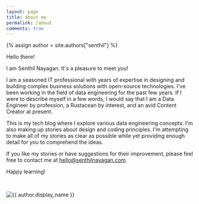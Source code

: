 ```yaml
---
layout: page
title: About me
permalink: /about
comments: true
---
```

{% assign author = site.authors["senthil"] %}

<div class="row justify-content-between">
    <div class="col-md-8 pr-5">
        <p>Hello there!</p>
        <p>I am Senthil Nayagan. It's a pleasure to meet you!</p>
        <p>I am a seasoned IT professional with years of expertise in designing and building complex business solutions with open-source technologies. I've been working in the field of data engineering for the past few years. If I were to describe myself in a few words, I would say that I am a Data Engineer by profession, a Rustacean by interest, and an avid Content Creator at present.</p>
        <p>This is my tech blog where I explore various data engineering concepts. I'm also making up stories about design and coding principles. I'm attempting to make all of my stories as clear as possible while yet providing enough detail for you to comprehend the ideas.</p>
        <p>If you like my stories or have suggestions for their improvement, please feel free to contact me at <a href="mailto:hello@senthilnayagan.com">hello@senthilnayagan.com</a>.</p>
        <p>Happy learning!</p>
        <p>
            <a target="_blank" href="https://twitter.com/SenthilNayagan"><i class="fa-brands fa-twitter"></i></a>&nbsp;&nbsp;
            <a target="_blank" href="https://www.linkedin.com/in/senthilnayagan"><i class="fa-brands fa-linkedin"></i></a>&nbsp;&nbsp;
            <a target="_blank" href="https://github.com/SenthilNayagan"><i class="fa-brands fa-github"></i></a>
        </p>
    </div>
    <div class="col-md-4 share">
        <img style="border-radius: 2%;" src="https://www.gravatar.com/avatar/{{ author.gravatar }}?s=350" alt="{{ author.display_name }}">
    </div>
</div>
